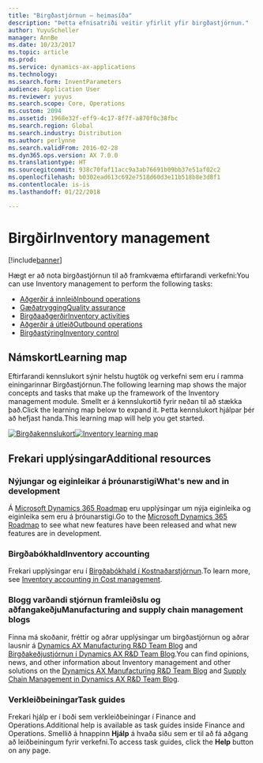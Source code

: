 ```yaml
---
title: "Birgðastjórnun – heimasíða"
description: "Þetta efnisatriði veitir yfirlit yfir birgðastjórnun."
author: YuyuScheller
manager: AnnBe
ms.date: 10/23/2017
ms.topic: article
ms.prod: 
ms.service: dynamics-ax-applications
ms.technology: 
ms.search.form: InventParameters
audience: Application User
ms.reviewer: yuyus
ms.search.scope: Core, Operations
ms.custom: 2094
ms.assetid: 1968e32f-eff9-4c17-8f7f-a870f0c38fbc
ms.search.region: Global
ms.search.industry: Distribution
ms.author: perlynne
ms.search.validFrom: 2016-02-28
ms.dyn365.ops.version: AX 7.0.0
ms.translationtype: HT
ms.sourcegitcommit: 938c70faf11acc9a3ab76691b09bb37e51af02c2
ms.openlocfilehash: b0302ead613c692e7518d60d3e11b518b8e3d8f1
ms.contentlocale: is-is
ms.lasthandoff: 01/22/2018

---
```


# <a name="inventory-management"></a><span data-ttu-id="e0a44-103">Birgðir</span><span class="sxs-lookup"><span data-stu-id="e0a44-103">Inventory management</span></span> 

[!include[banner](../includes/banner.md)]

<span data-ttu-id="e0a44-104">Hægt er að nota birgðastjórnun til að framkvæma eftirfarandi verkefni:</span><span class="sxs-lookup"><span data-stu-id="e0a44-104">You can use Inventory management to perform the following tasks:</span></span>

-  [<span data-ttu-id="e0a44-105">Aðgerðir á innleið</span><span class="sxs-lookup"><span data-stu-id="e0a44-105">Inbound operations</span></span>](arrival-overview.md)
-  [<span data-ttu-id="e0a44-106">Gæðatrygging</span><span class="sxs-lookup"><span data-stu-id="e0a44-106">Quality assurance</span></span>](quality-management-processes.md)
-  [<span data-ttu-id="e0a44-107">Birgðaaðgerðir</span><span class="sxs-lookup"><span data-stu-id="e0a44-107">Inventory activities</span></span>](inventory-journals.md)
-  [<span data-ttu-id="e0a44-108">Aðgerðir á útleið</span><span class="sxs-lookup"><span data-stu-id="e0a44-108">Outbound operations</span></span>](outbound-process.md)
-  [<span data-ttu-id="e0a44-109">Birgðastýring</span><span class="sxs-lookup"><span data-stu-id="e0a44-109">Inventory control</span></span>](../cost-management/inventory-close.md) 

## <a name="learning-map"></a><span data-ttu-id="e0a44-110">Námskort</span><span class="sxs-lookup"><span data-stu-id="e0a44-110">Learning map</span></span>

<span data-ttu-id="e0a44-111">Eftirfarandi kennslukort sýnir helstu hugtök og verkefni sem eru í ramma einingarinnar Birgðastjórnun.</span><span class="sxs-lookup"><span data-stu-id="e0a44-111">The following learning map shows the major concepts and tasks that make up the framework of the Inventory management module.</span></span> <span data-ttu-id="e0a44-112">Smellt er á kennslukortið fyrir neðan til að stækka það.</span><span class="sxs-lookup"><span data-stu-id="e0a44-112">Click the learning map below to expand it.</span></span> <span data-ttu-id="e0a44-113">Þetta kennslukort hjálpar þér að hefjast handa.</span><span class="sxs-lookup"><span data-stu-id="e0a44-113">This learning map will help you get started.</span></span>


<span data-ttu-id="e0a44-114">[![Birgðakennslukort](./media/inventory-learning-map.png)](./media/inventory-learning-map.png)</span><span class="sxs-lookup"><span data-stu-id="e0a44-114">[![Inventory learning map](./media/inventory-learning-map.png)](./media/inventory-learning-map.png)</span></span>

## <a name="additional-resources"></a><span data-ttu-id="e0a44-115">Frekari upplýsingar</span><span class="sxs-lookup"><span data-stu-id="e0a44-115">Additional resources</span></span>

### <a name="whats-new-and-in-development"></a><span data-ttu-id="e0a44-116">Nýjungar og eiginleikar á þróunarstigi</span><span class="sxs-lookup"><span data-stu-id="e0a44-116">What's new and in development</span></span>
<span data-ttu-id="e0a44-117">Á [Microsoft Dynamics 365 Roadmap](https://roadmap.dynamics.com/) eru upplýsingar um nýja eiginleika og eiginleika sem eru á þróunarstigi.</span><span class="sxs-lookup"><span data-stu-id="e0a44-117">Go to the [Microsoft Dynamics 365 Roadmap](https://roadmap.dynamics.com/) to see what new features have been released and what new features are in development.</span></span>

### <a name="inventory-accounting"></a><span data-ttu-id="e0a44-118">Birgðabókhald</span><span class="sxs-lookup"><span data-stu-id="e0a44-118">Inventory accounting</span></span> 
<span data-ttu-id="e0a44-119">Frekari upplýsingar eru í [Birgðabókhald í Kostnaðarstjórnun](../cost-management/inventory-close.md).</span><span class="sxs-lookup"><span data-stu-id="e0a44-119">To learn more, see [Inventory accounting in Cost management](../cost-management/inventory-close.md).</span></span>

### <a name="manufacturing-and-supply-chain-management-blogs"></a><span data-ttu-id="e0a44-120">Blogg varðandi stjórnun framleiðslu og aðfangakeðju</span><span class="sxs-lookup"><span data-stu-id="e0a44-120">Manufacturing and supply chain management blogs</span></span>
<span data-ttu-id="e0a44-121">Finna má skoðanir, fréttir og aðrar upplýsingar um birgðastjórnun og aðrar lausnir á [Dynamics AX Manufacturing R&D Team Blog](https://blogs.msdn.microsoft.com/axmfg) and [Birgðakeðjustjórnun í Dynamics AX R&D Team Blog](https://blogs.msdn.microsoft.com/dynamicsaxscm).</span><span class="sxs-lookup"><span data-stu-id="e0a44-121">You can find opinions, news, and other information about Inventory management and other solutions on the [Dynamics AX Manufacturing R&D Team Blog](https://blogs.msdn.microsoft.com/axmfg) and [Supply Chain Management in Dynamics AX R&D Team Blog](https://blogs.msdn.microsoft.com/dynamicsaxscm).</span></span>

### <a name="task-guides"></a><span data-ttu-id="e0a44-122">Verkleiðbeiningar</span><span class="sxs-lookup"><span data-stu-id="e0a44-122">Task guides</span></span>
<span data-ttu-id="e0a44-123">Frekari hjálp er í boði sem verkleiðbeiningar í Finance and Operations.</span><span class="sxs-lookup"><span data-stu-id="e0a44-123">Additional help is available as task guides inside Finance and Operations.</span></span> <span data-ttu-id="e0a44-124">Smellið á hnappinn **Hjálp** á hvaða síðu sem er til að fá aðgang að leiðbeiningum fyrir verkefni.</span><span class="sxs-lookup"><span data-stu-id="e0a44-124">To access task guides, click the **Help** button on any page.</span></span>



